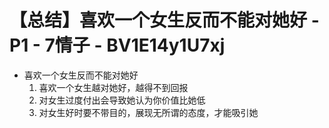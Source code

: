 # 【总结】喜欢一个女生反而不能对她好 - P1 - 7情子 - BV1E14y1U7xj

-   喜欢一个女生反而不能对她好
    1.  喜欢一个女生越对她好，越得不到回报
    2.  对女生过度付出会导致她认为你价值比她低
    3.  对女生好时要不带目的，展现无所谓的态度，才能吸引她